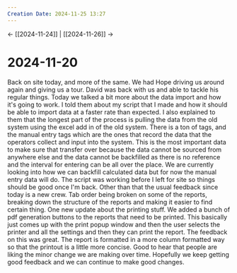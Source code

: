 ```yaml
---
Creation Date: 2024-11-25 13:27
---
```


<- [[2024-11-24]] | [[2024-11-26]]  ->

# 2024-11-20
Back on site today, and more of the same. We had Hope driving us around again
and giving us a tour. David was back with us and able to tackle his regular
things. Today we talked a bit more about the data import and how it's going to
work. I told them about my script that I made and how it should be able to
import data at a faster rate than expected. I also explained to them that the
longest part of the process is pulling the data from the old system using the
excel add in of the old system. There is a ton of tags, and the manual entry
tags which are the ones that record the data that the operators collect and
input into the system. This is the most important data to make sure that
transfer over because the data cannot be sourced from anywhere else and the data
cannot be backfilled as there is no reference and the interval for entering can
be all over the place. We are currently looking into how we can backfill
calculated data but for now the manual entry data will do. The script was
working before I left for site so things should be good once I'm back. Other
than that the usual feedback since today is a new crew. Tab order being broken
on some of the reports, breaking down the structure of the reports and making it
easier to find certain thing. One new update about the printing stuff. We added
a bunch of pdf generation buttons to the reports that need to be printed. This
basically just comes up with the print popup window and then the user selects
the printer and all the settings and then they can print the report. The
feedback on this was great. The report is formatted in a more column formatted
way so that the printout is a little more concise. Good to hear that people are
liking the minor change we are making over time. Hopefully we keep getting good
feedback and we can continue to make good changes.
